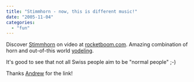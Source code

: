 ```yaml
---
title: "Stimmhorn - now, this is different music!"
date: "2005-11-04"
categories: 
  - "fun"
---
```


Discover [Stimmhorn](http://www.stimmhorn.ch/) on video at [rocketboom.com](http://www.rocketboom.com/vlog/archives/2005/11/rb_05_nov_02.html). Amazing combination of horn and out-of-this world [yodeling](http://en.wikipedia.org/wiki/Yodeling).

It's good to see that not all Swiss people aim to be "normal people" ;-)

Thanks [Andrew](http://www.andrewsavory.com/blog/archives/000944.html) for the link!
